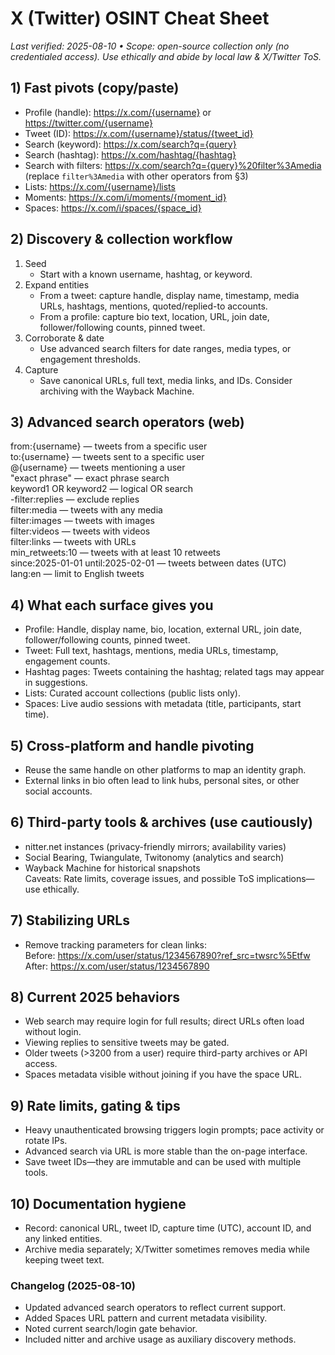 # X (Twitter) OSINT Cheat Sheet
_Last verified: 2025-08-10 • Scope: open-source collection only (no credentialed access). Use ethically and abide by local law & X/Twitter ToS._

## 1) Fast pivots (copy/paste)
- Profile (handle): https://x.com/{username} or https://twitter.com/{username}
- Tweet (ID): https://x.com/{username}/status/{tweet_id}
- Search (keyword): https://x.com/search?q={query}
- Search (hashtag): https://x.com/hashtag/{hashtag}
- Search with filters: https://x.com/search?q={query}%20filter%3Amedia (replace `filter%3Amedia` with other operators from §3)
- Lists: https://x.com/{username}/lists
- Moments: https://x.com/i/moments/{moment_id}
- Spaces: https://x.com/i/spaces/{space_id}

## 2) Discovery & collection workflow
1) Seed  
   - Start with a known username, hashtag, or keyword.  
2) Expand entities  
   - From a tweet: capture handle, display name, timestamp, media URLs, hashtags, mentions, quoted/replied-to accounts.  
   - From a profile: capture bio text, location, URL, join date, follower/following counts, pinned tweet.  
3) Corroborate & date  
   - Use advanced search filters for date ranges, media types, or engagement thresholds.  
4) Capture  
   - Save canonical URLs, full text, media links, and IDs. Consider archiving with the Wayback Machine.  

## 3) Advanced search operators (web)
from:{username} — tweets from a specific user  
to:{username} — tweets sent to a specific user  
@{username} — tweets mentioning a user  
"exact phrase" — exact phrase search  
keyword1 OR keyword2 — logical OR search  
-filter:replies — exclude replies  
filter:media — tweets with any media  
filter:images — tweets with images  
filter:videos — tweets with videos  
filter:links — tweets with URLs  
min_retweets:10 — tweets with at least 10 retweets  
since:2025-01-01 until:2025-02-01 — tweets between dates (UTC)  
lang:en — limit to English tweets  

## 4) What each surface gives you
- Profile: Handle, display name, bio, location, external URL, join date, follower/following counts, pinned tweet.  
- Tweet: Full text, hashtags, mentions, media URLs, timestamp, engagement counts.  
- Hashtag pages: Tweets containing the hashtag; related tags may appear in suggestions.  
- Lists: Curated account collections (public lists only).  
- Spaces: Live audio sessions with metadata (title, participants, start time).  

## 5) Cross-platform and handle pivoting
- Reuse the same handle on other platforms to map an identity graph.  
- External links in bio often lead to link hubs, personal sites, or other social accounts.  

## 6) Third-party tools & archives (use cautiously)
- nitter.net instances (privacy-friendly mirrors; availability varies)  
- Social Bearing, Twiangulate, Twitonomy (analytics and search)  
- Wayback Machine for historical snapshots  
Caveats: Rate limits, coverage issues, and possible ToS implications—use ethically.  

## 7) Stabilizing URLs
- Remove tracking parameters for clean links:  
  Before: https://x.com/user/status/1234567890?ref_src=twsrc%5Etfw  
  After:  https://x.com/user/status/1234567890  

## 8) Current 2025 behaviors
- Web search may require login for full results; direct URLs often load without login.  
- Viewing replies to sensitive tweets may be gated.  
- Older tweets (>3200 from a user) require third-party archives or API access.  
- Spaces metadata visible without joining if you have the space URL.  

## 9) Rate limits, gating & tips
- Heavy unauthenticated browsing triggers login prompts; pace activity or rotate IPs.  
- Advanced search via URL is more stable than the on-page interface.  
- Save tweet IDs—they are immutable and can be used with multiple tools.  

## 10) Documentation hygiene
- Record: canonical URL, tweet ID, capture time (UTC), account ID, and any linked entities.  
- Archive media separately; X/Twitter sometimes removes media while keeping tweet text.  

### Changelog (2025-08-10)
- Updated advanced search operators to reflect current support.  
- Added Spaces URL pattern and current metadata visibility.  
- Noted current search/login gate behavior.  
- Included nitter and archive usage as auxiliary discovery methods.  
